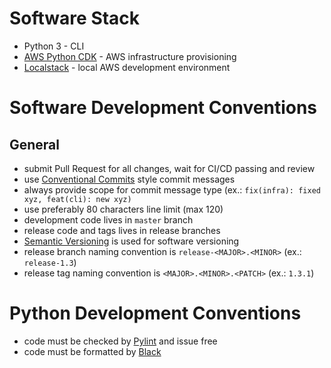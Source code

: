 # Software Stack
* Python 3 - CLI
* [AWS Python CDK](https://aws.amazon.com/cdk/) - AWS infrastructure
    provisioning
* [Localstack](https://www.pylint.org/) - local AWS development environment


# Software Development Conventions
## General
* submit Pull Request for all changes, wait for CI/CD passing and review
* use [Conventional Commits](https://www.conventionalcommits.org/en/v1.0.0/)
    style commit messages
* always provide scope for commit message type (ex.: `fix(infra): fixed xyz,
    feat(cli): new xyz)`
* use preferably 80 characters line limit (max 120)
* development code lives in `master` branch
* release code and tags lives in release branches
* [Semantic Versioning](https://semver.org/) is used for software versioning
* release branch naming convention is `release-<MAJOR>.<MINOR>` (ex.: `release-1.3`)
* release tag naming convention is `<MAJOR>.<MINOR>.<PATCH>` (ex.: `1.3.1`)

# Python Development Conventions
* code must be checked by [Pylint](https://www.pylint.org/) and
    issue free
* code must be formatted by [Black](https://github.com/psf/black)


